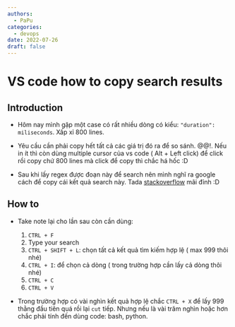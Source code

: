 ```yaml
---
authors:
  - PaPu
categories:
  - devops
date: 2022-07-26
draft: false
---
```


# VS code how to copy search results

## Introduction

- Hôm nay mình gặp một case có rất nhiều dòng có kiểu: `"duration": miliseconds`. Xấp xỉ 800 lines.
- Yêu cầu cần phải copy hết tất cả các giá trị đó ra để so sánh. @@!. Nếu in ít thì còn dùng multiple cursor của vs code ( Alt + Left click) để click rồi copy chứ 800 lines mà click để copy thì chắc há hốc :D

- Sau khi lấy regex được đoạn này để search nên mình nghĩ ra google cách để copy cái kết quả search này. Tada [stackoverflow](https://stackoverflow.com/a/47024020/1406656) mãi đỉnh :D

## How to

- Take note lại cho lần sau còn cần dùng:

  1. `CTRL + F`
  2. Type your search
  3. `CTRL + SHIFT + L`: chọn tất cả kết quả tìm kiếm hợp lệ ( max 999 thôi nhé)
  4. `CTRL + I`: để chọn cả dòng ( trong trường hợp cần lấy cả dòng thôi nhé)
  5. `CTRL + C`
  6. `CTRL + V`

- Trong trường hợp có vài nghìn kết quả hợp lệ chắc `CTRL + X` để lấy 999 thằng đầu tiên quá rồi lại `cut` tiếp. Nhưng nếu là vài trăm nghìn hoặc hơn chắc phải tính đến dùng code: bash, python.
